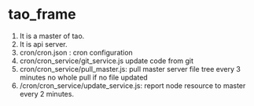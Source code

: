 # tao_frame

1. It is a master of tao.
2. It is api server. 
3. cron/cron.json : cron configuration
4. cron/cron_service/git_service.js update code from git 
5. cron/cron_service/pull_master.js: pull master server file tree every 3 minutes 
   no whole pull if no file updated
6. /cron/cron_service/update_service.js: report node resource to master every 2 minutes.

